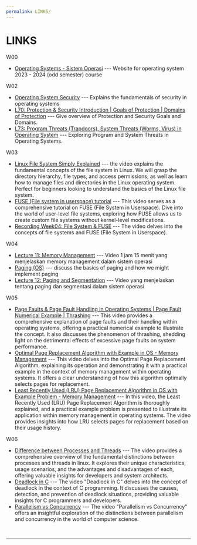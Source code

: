 ```yaml
---
permalink: LINKS/
---
```


# LINKS
W00
* [Operating Systems - Sistem Operasi](https://vlsm.org) --- 
Website for operating system 2023 - 2024 (odd semester) course

W02
* [Operating System Security](https://www.geeksforgeeks.org/operating-system-security/) ---
Explains the fundamentals of security in operating systems
* [L70: Protection & Security Introduction | Goals of Protection | Domains of Protection](https://www.youtube.com/watch?v=uFIzD1k5S5U) ---
Give overview of Protection and Security Goals and Domains.
* [L73: Program Threats (Trapdoors), System Threats (Worms, Virus) in Operating System](https://www.youtube.com/watch?v=f5v9fdcRe_E) ---
Exploring Program and System Threats in Operating Systems.

W03
* [Linux File System Simply Explained](https://www.youtube.com/watch?v=BUnb1PKKMBA) ---
the video explains the fundamental concepts of the file system in Linux. We will grasp the directory hierarchy, file types, and access permissions, as well as learn how to manage files and directories in the Linux operating system. Perfect for beginners looking to understand the basics of the Linux file system.
* [FUSE (File system in userspace) tutorial](https://www.youtube.com/watch?v=LZCILvr5tUk) ---
This video serves as a comprehensive tutorial on FUSE (File System in Userspace). Dive into the world of user-level file systems, exploring how FUSE allows us to create custom file systems without kernel-level modifications. 
* [Recording Week04: File System & FUSE](https://www.youtube.com/watch?v=PBkZynNIZWk) ---
The video delves into the concepts of file systems and FUSE (File System in Userspace).

W04
* [Lecture 11: Memory Management](https://www.youtube.com/watch?v=lEG71DDLD9E) ---
Video 1 jam 15 menit yang menjelaskan memory management dalam sistem operasi
* [Paging (OS)](https://www.youtube.com/watch?v=LKYKp_ZzlvM) ---
discuss the basics of paging and how we might implement paging
* [Lecture 12: Paging and Segmentation](https://www.youtube.com/watch?v=Jw8G4GdY-pc) ---
Video yang menjelaskan tentang paging dan segmentasi dalam sistem operasi

W05

* [Page Faults & Page Fault Handling in Operating Systems | Page Fault Numerical Example | Thrashing](https://www.youtube.com/watch?v=Nif2TZ5Cohw&list=PLIY8eNdw5tW-BxRY0yK3fYTYVqytw8qhp&index=2) ---
This video provides a comprehensive explanation of page faults and their handling within operating systems, offering a practical numerical example to illustrate the concept. It also discusses the phenomenon of thrashing, shedding light on the detrimental effects of excessive page faults on system performance.
* [Optimal Page Replacement Algorithm with Example in OS - Memory Management](https://www.youtube.com/watch?v=L8BEoRRUVRE&list=PLIY8eNdw5tW-BxRY0yK3fYTYVqytw8qhp&index=5) ---
This video delves into the Optimal Page Replacement Algorithm, explaining its operation and demonstrating it with a practical example in the context of memory management within operating systems. It offers a clear understanding of how this algorithm optimally selects pages for replacement.
* [Least Recently Used (LRU) Page Replacement Algorithm in OS with Example Problem - Memory Management](https://www.youtube.com/watch?v=LCPFjNxQIVU&list=PLIY8eNdw5tW-BxRY0yK3fYTYVqytw8qhp&index=6) ---
In this video, the Least Recently Used (LRU) Page Replacement Algorithm is thoroughly explained, and a practical example problem is presented to illustrate its application within memory management in operating systems. The video provides insights into how LRU selects pages for replacement based on their usage history.

W06

* [Difference between Processes and Threads](https://www.youtube.com/watch?v=IKG1P4rgm54&list=PLfqABt5AS4FmuQf70psXrsMLEDQXNkLq2&index=3) --- 
The video provides a comprehensive overview of the fundamental distinctions between processes and threads in linux. It explores their unique characteristics, usage scenarios, and the advantages and disadvantages of each, offering valuable insights for developers and system architects.
* [Deadlock in C](https://www.youtube.com/watch?v=LjWug2tvSBU&list=PLfqABt5AS4FmuQf70psXrsMLEDQXNkLq2&index=19) ---
The video "Deadlock in C" delves into the concept of deadlock in the context of C programming. It discusses the causes, detection, and prevention of deadlock situations, providing valuable insights for C programmers and developers.
* [Parallelism vs Concurrency](https://www.youtube.com/watch?v=56OSQSoRR04&list=PLfqABt5AS4FmuQf70psXrsMLEDQXNkLq2&index=27) --- 
The video "Parallelism vs Concurrency" offers an insightful exploration of the distinctions between parallelism and concurrency in the world of computer science.
<br>
<hr>
